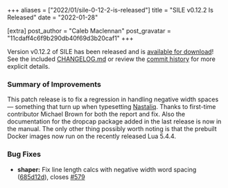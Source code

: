 +++
aliases = ["2022/01/sile-0-12-2-is-released"]
title = "SILE v0.12.2 Is Released"
date = "2022-01-28"

[extra]
post_author = "Caleb Maclennan"
post_gravatar = "11cdaff4c6f9b290db40f69d3b20caf1"
+++

Version v0.12.2 of SILE has been released and is [available for download][release]!
See the included [CHANGELOG.md][changelog] or review the [commit history][commits] for more explicit details.

### Summary of Improvements

This patch release is to fix a regression in handling negative width spaces — something that turn up when typesetting [Nastaliq](https://en.wikipedia.org/wiki/Nastaliq).
Thanks to first-time contributor Michael Brown for both the report and fix.
Also the documentation for the dropcap package added in the last release is now in the manual.
The only other thing possibly worth noting is that the prebuilt Docker images now run on the recently released Lua 5.4.4.


### Bug Fixes

* **shaper:** Fix line length calcs with negative width word spacing ([685d12d](https://github.com/sile-typesetter/sile/commit/685d12dc71797d69c7f24a6c6ced0d47dc404704)), closes [#579](https://github.com/sile-typesetter/sile/issues/579)


  [release]: https://github.com/sile-typesetter/sile/releases/tag/v0.12.2
  [changelog]: https://github.com/sile-typesetter/sile/blob/master/CHANGELOG.md
  [commits]: https://github.com/sile-typesetter/sile/compare/v0.12.1...v0.12.2

